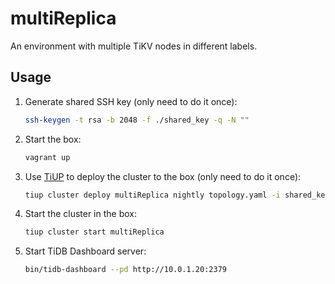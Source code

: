 # multiReplica

An environment with multiple TiKV nodes in different labels.

## Usage

1. Generate shared SSH key (only need to do it once):

   ```bash
   ssh-keygen -t rsa -b 2048 -f ./shared_key -q -N ""
   ```

1. Start the box:

   ```bash
   vagrant up
   ```

1. Use [TiUP](https://tiup.io/) to deploy the cluster to the box (only need to do it once):

   ```bash
   tiup cluster deploy multiReplica nightly topology.yaml -i shared_key -y --user vagrant
   ```

1. Start the cluster in the box:

   ```bash
   tiup cluster start multiReplica
   ```

1. Start TiDB Dashboard server:

   ```bash
   bin/tidb-dashboard --pd http://10.0.1.20:2379
   ```
